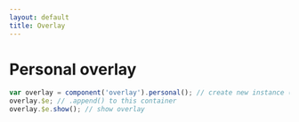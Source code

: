```yaml
---
layout: default
title: Overlay
---
```


# Personal overlay

```js
var overlay = component('overlay').personal(); // create new instance (appended to body)
overlay.$e; // .append() to this container
overlay.$e.show(); // show overlay
```
